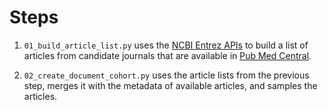 # Steps

1. `01_build_article_list.py` uses the [NCBI Entrez APIs](https://www.ncbi.nlm.nih.gov/books/NBK25501/) to build a list of articles from candidate journals that are available in [Pub Med Central](https://www.ncbi.nlm.nih.gov/pmc/). 

1. `02_create_document_cohort.py` uses the article lists from the previous step, merges it with the metadata of available articles, and samples the articles.